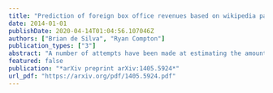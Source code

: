 ```yaml
---
title: "Prediction of foreign box office revenues based on wikipedia page activity"
date: 2014-01-01
publishDate: 2020-04-14T01:04:56.107046Z
authors: ["Brian de Silva", "Ryan Compton"]
publication_types: ["3"]
abstract: "A number of attempts have been made at estimating the amount of box office revenue a film will generate during its opening weekend. One such attempt makes extensive use of the number of views a film's Wikipedia page has attracted as a predictor of box office success in the United States. In this paper we develop a similar method of approximating box office success. We test our method using 325 films from the United States and then apply it to films from four foreign markets: Japan (95 films), Australia (118 films), Germany (105 films), and the United Kingdom (141 films). We find the technique to have inconsistent performance in these nations. While it makes relatively accurate predictions for the United States and Australia, its predictions in the remaining markets are not accurate enough to be useful."
featured: false
publication: "*arXiv preprint arXiv:1405.5924*"
url_pdf: "https://arxiv.org/pdf/1405.5924.pdf"
---
```


